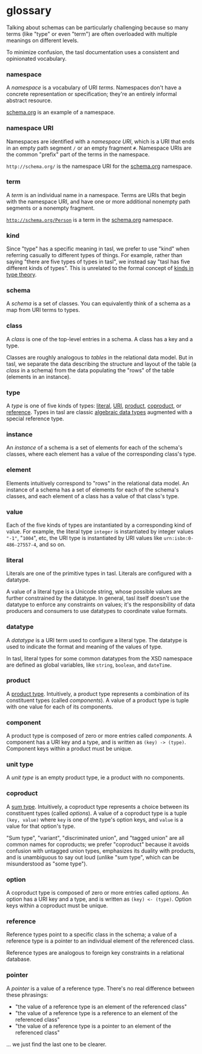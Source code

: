 # glossary

Talking about schemas can be particularly challenging because so many terms (like "type" or even "term") are often overloaded with multiple meanings on different levels.

To minimize confusion, the tasl documentation uses a consistent and opinionated vocabulary.

### **namespace**

A _namespace_ is a vocabulary of URI _terms_. Namespaces don't have a concrete representation or specification; they're an entirely informal abstract resource.

[schema.org](https://schema.org/) is an example of a namespace.

### **namespace URI**

Namespaces are identified with a _namespace URI_, which is a URI that ends in an empty path segment `/` or an empty fragment `#`. Namespace URIs are the common "prefix" part of the terms in the namespace.

`http://schema.org/` is the namespace URI for the [schema.org](https://schema.org/) namespace.

### **term**

A _term_ is an individual name in a namespace. Terms are URIs that begin with the namespace URI, and have one or more additional nonempty path segments or a nonempty fragment.

[`http://schema.org/Person`](https://schema.org/Person) is a term in the [schema.org](https://schema.org/) namespace.

### **kind**

Since "type" has a specific meaning in tasl, we prefer to use "kind" when referring casually to different types of things. For example, rather than saying "there are five types of types in tasl", we instead say "tasl has five different kinds of types". This is unrelated to the formal concept of [kinds in type theory](<https://en.wikipedia.org/wiki/Kind_(type_theory)>).

### **schema**

A _schema_ is a set of classes. You can equivalently think of a schema as a map from URI terms to types.

### **class**

A _class_ is one of the top-level entries in a schema. A class has a key and a type.

Classes are roughly analogous to _tables_ in the relational data model. But in tasl, we separate the data describing the structure and layout of the table (a _class_ in a schema) from the data populating the "rows" of the table (elements in an instance).

### **type**

A _type_ is one of five kinds of types: [literal](/docs/literals), [URI](/docs/uris), [product](/docs/products), [coproduct](/docs/coproduct), or [reference](/docs/references). Types in tasl are classic [algebraic data types](https://en.wikipedia.org/wiki/Algebraic_data_type) augmented with a special reference type.

### **instance**

An _instance_ of a schema is a set of elements for each of the schema's classes, where each element has a value of the corresponding class's type.

### **element**

Elements intuitively correspond to "rows" in the relational data model. An instance of a schema has a set of elements for each of the schema's classes, and each element of a class has a value of that class's type.

### **value**

Each of the five kinds of types are instantiated by a corresponding kind of value. For example, the literal type `integer` is instantiated by integer values `"-1"`, "`1004`", etc, the URI type is instantiated by URI values like `urn:isbn:0-486-27557-4`, and so on.

### **literal**

Literals are one of the primitive types in tasl. Literals are configured with a datatype.

A value of a literal type is a Unicode string, whose possible values are further constrained by the datatype. In general, tasl itself doesn't use the datatype to enforce any constraints on values; it's the responsibility of data producers and consumers to use datatypes to coordinate value formats.

### **datatype**

A _datatype_ is a URI term used to configure a literal type. The datatype is used to indicate the format and meaning of the values of type.

In tasl, literal types for some common datatypes from the XSD namespace are defined as global variables, like `string`, `boolean`, and `dateTime`.

### **product**

A [product type](https://en.wikipedia.org/wiki/Product_type). Intuitively, a product type represents a combination of its constituent types (called _components_). A value of a product type is tuple with one value for each of its components.

### **component**

A product type is composed of zero or more entries called _components_. A component has a URI key and a type, and is written as `(key) -> (type)`. Component keys within a product must be unique.

### **unit type**

A _unit type_ is an empty product type, ie a product with no components.

### **coproduct**

A [sum type](https://en.wikipedia.org/wiki/Tagged_union). Intuitively, a coproduct type represents a choice between its constituent types (called _options_). A value of a coproduct type is a tuple `(key, value)` where `key` is one of the type's option keys, and `value` is a value for that option's type.

"Sum type", "variant", "discriminated union", and "tagged union" are all common names for coproducts; we prefer "coproduct" because it avoids confusion with untagged union types, emphasizes its duality with products, and is unambiguous to say out loud (unlike "sum type", which can be misunderstood as "some type").

### **option**

A coproduct type is composed of zero or more entries called _options_. An option has a URI key and a type, and is written as `(key) <- (type)`. Option keys within a coproduct must be unique.

### **reference**

Reference types point to a specific class in the schema; a value of a reference type is a pointer to an individual element of the referenced class.

Reference types are analogous to foreign key constraints in a relational database.

### **pointer**

A _pointer_ is a value of a reference type. There's no real difference between these phrasings:

- "the value of a reference type is an element of the referenced class"
- "the value of a reference type is a reference to an element of the referenced class"
- "the value of a reference type is a pointer to an element of the referenced class"

... we just find the last one to be clearer.
